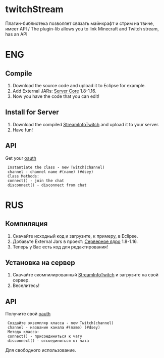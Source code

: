 # twitchStream
Плагин-библиотека позволяет связать майнкрафт и стрим на твиче, имеет API / The plugin-lib allows you to link Minecraft and Twitch stream, has an API

# ENG
## Compile
1. Download the source code and upload it to Eclipse for example.
2. Add External JARs: [Server Core](https://getbukkit.org/download/craftbukkit) 1.8-1.16.
3. Now you have the code that you can edit!

## Install for Server
1. Download the compiled [StreamInfoTwitch](https://github.com/Dseym/streamInfoTwitch/releases/download/streamInfoTwitch/streamInfoTwitch.jar) and upload it to your server.
2. Have fun!

## API
Get your [oauth](https://twitchapps.com/tmi/)
```
 Instantiate the class - new Twitch(channel)
 channel - channel name #(name) (#dsey)
 Class Methods:
 connect() - join the chat
 disconnect() - disconnect from chat
```

# RUS
## Компиляция
1. Скачайте исходный код и загрузите, к примеру, в Eclipse.
2. Добавьте External Jars в проект: [Серверное ядро](https://getbukkit.org/download/craftbukkit) 1.8-1.16.
3. Теперь у Вас есть код для редактирования!

## Установка на сервер
1. Скачайте скомпилированный [StreamInfoTwitch](https://github.com/Dseym/streamInfoTwitch/releases/download/streamInfoTwitch/streamInfoTwitch.jar) и загрузите на свой сервер.
2. Веселитесь!

## API
Получите свой [oauth](https://twitchapps.com/tmi/)
```
 Создайте экземпляр класса - new Twitch(channel)
 channel - название канала #(name) (#dsey)
 Методы класса:
 connect() - присоединиться к чату
 disconnect() - отсоединиться от чата
```

Для свободного использование.